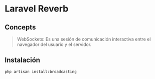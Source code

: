 # Laravel Reverb


## Concepts

>WebSockets:
Es una sesión de comunicación interactiva entre el navegador del usuario y el servidor.


## Instalación

````shell
php artisan install:broadcasting
````